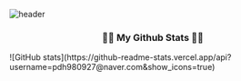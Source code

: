 ![header](https://capsule-render.vercel.app/api?type=rounded&height=300&color=gradient&text=DH%20Github&textBg=false)


<h3 align="center">👩‍💻 My Github Stats 👩‍💻</h3>
![GitHub stats](https://github-readme-stats.vercel.app/api?username=pdh980927@naver.com&show_icons=true)
